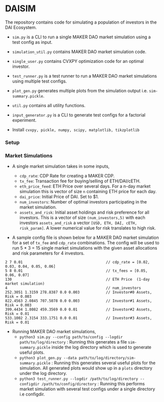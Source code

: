 # DAISIM
The repository contains code for simulating a population of investors in the DAI Ecosystem. 

- `sim.py` is a CLI to run a single MAKER DAO market simulation using a test config as input.
- `simulation_util.py` contains MAKER DAO market simulation code.
- `single_user.py` contains CVXPY optimization code for an optimal investor.
- `test_runner.py` is a test runner to run a MAKER DAO market simulations using multiple test configs.
- `plot_gen.py` generates multiple plots from the simulation output i.e. `sim-summary.pickle`.
- `util.py` contains all utility functions.
- `input_generator.py` is a CLI to generate test configs for a factorial experiment.

- Install `cvxpy, pickle, numpy, scipy, matplotlib, tikzplotlib`
### Setup

### Market Simulations
- A single market simulation takes in some inputs,
    - `cdp_rate`: CDP Rate for creating a MAKER CDP.
    - `tx_fee`: Transaction fee for buying/selling of ETH/DAI/cETH.
    - `eth_price_feed`: ETH Price over several days. For a n-day market simulation this is vector of size `n` containing ETH price for each day. 
    - `dai_price`: Initial Price of DAI. Set to $1.
    - `num_investors`: Number of optimal investors participating in the market simulation.
    - `assets_and_risk`: Initial asset holdings and risk preference for all investors. This is a vector of size `(num_investors,5)` with each 
    investors `assets_and_risk` a vector `[USD, ETH, DAI, cETH, risk_param]`. A lower numerical value for risk translates to high risk.

- A sample config file is shown below for a MAKER DAO market simulation for a set of `tx_fee` and `cdp_rate` combinations. The config
will be used to run 5 * 3 = 15 single market simulations with the given asset allocations and risk parameters for 4 investors.
```editorconfig
2 7 0.01                                      // cdp_rate = [0.02, 0.03, 0.04, 0.05, 0.06]
5 8 0.01                                      // tx_fees = [0.05, 0.06, 0.07]
130                                           // ETH Price  (1-day market simulation)
4                                             // num_investors
252.3051 1.3159 278.8387 0.0 0.003            // Investor#0 Assets, Risk = 0.003
822.4563 2.0845 707.5078 0.0 0.003            // Investor#1 Assets, Risk = 0.003
399.4434 1.8082 459.3569 0.0 0.01             // Investor#2 Assets, Risk = 0.01
533.1002 2.3154 333.1751 0.0 0.01             // Investor#3 Assets, Risk = 0.01 
```

- Running MAKER DAO market simulations,
    - `python3 sim.py --config path/to/config --logdir path/to/log/directory` : Running this generates a file `sim-summary.pickle` inside the log directory
    which is used to generate useful plots.
    - `python3 plot_gen.py --data path/to/log/directory/sim-summary.pickle` : Running this generates several useful plots for the simulation. All generated plots would show up in a `plots`
    directory under the log directory.
    - `python3 test_runner.py --logdir /path/to/log/directory --configdir /path/to/config/directory` : Running this performs market simulation with several test configs under a single directory i.e configdir.
